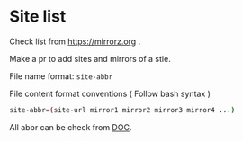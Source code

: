 # Site list

Check list from https://mirrorz.org . 

Make a pr to add sites and mirrors of a stie.

File name format: `site-abbr`

File content format conventions ( Follow bash syntax )

```bash
site-abbr=(site-url mirror1 mirror2 mirror3 mirror4 ...)
```

All abbr can be check from [DOC](../doc/abbr.md).

